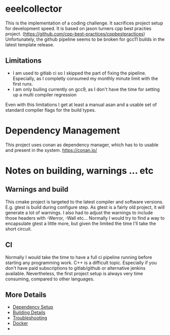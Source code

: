 # eeelcollector
This is the implementation of a coding challenge. It sacrifices project setup for development speed. It is based
on jason turners cpp best practies project. (https://github.com/cpp-best-practices/cppbestpractices) Unfortunately,
the github pipeline seems to be broken for gcc11 builds in the latest template release. 

## Limitations 
- I am used to gitlab ci so I skipped the part of fixing the pipeline. Especially, as I completly consumed my monthly minute limit
with the first runs.
- I am only builing currently on gcc9, as I don't have the time for setting up a multi compiler regression

Even with this limitations I get at least a manual asan and a usable set of standard compiler flags for the build types.

# Dependency Management
This project uses conan as dependency manager, which has to to usable and present in the system. 
https://conan.io/


# Notes on building, warnings ... etc
## Warnings and build
This cmake project is targeted to the latest compiler and software versions. E.g. gtest is build during configure step. 
As gtest is a fairly old project, it will generate a lot of warnings. 
I also had to adjust the warnings to include those headers with -Werror, -Wall etc...
Normally I would try to find a way to encapsulate gtest a little more, but given the limited the time I'll take the
short circuit.
## CI
Normally I would take the time to have a full ci pipeline running before starting any programming work. C++ is a difficult
topic. Especially if you don't have paid subscriptions to gitlab/github or alternative jenkins available.
Nevertheless, the first project setup is always very time consuming, compared to other languages.

 

## More Details
 * [Dependency Setup](README_dependencies.md)
 * [Building Details](README_building.md)
 * [Troubleshooting](README_troubleshooting.md)
 * [Docker](README_docker.md)
 * 
